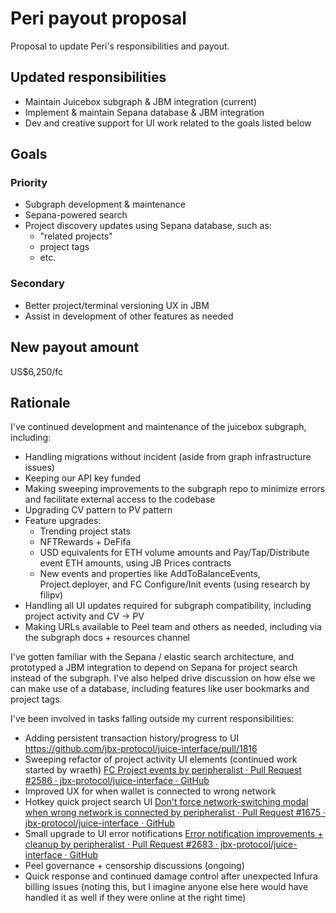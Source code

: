 # Peri payout proposal
Proposal to update Peri's responsibilities and payout.

## Updated responsibilities
- Maintain Juicebox subgraph & JBM integration (current)
- Implement & maintain Sepana database & JBM integration
- Dev and creative support for UI work related to the goals listed below

## Goals
### Priority
- Subgraph development & maintenance
- Sepana-powered search
- Project discovery updates using Sepana database, such as:
	- "related projects"
	- project tags
   - etc.
### Secondary
- Better project/terminal versioning UX in JBM
- Assist in development of other features as needed

## New payout amount
US$6,250/fc

## Rationale
I've continued development and maintenance of the juicebox subgraph, including:
- Handling migrations without incident (aside from graph infrastructure issues)
- Keeping our API key funded
- Making sweeping improvements to the subgraph repo to minimize errors and facilitate external access to the codebase
- Upgrading CV pattern to PV pattern
- Feature upgrades:
	- Trending project stats
	- NFTRewards + DeFifa
	- USD equivalents for ETH volume amounts and Pay/Tap/Distribute event ETH amounts, using JB Prices contracts
	- New events and properties like AddToBalanceEvents, Project.deployer, and FC Configure/Init events (using research by filipv)
- Handling all UI updates required for subgraph compatibility, including project activity and CV -> PV
- Making URLs available to Peel team and others as needed, including via the subgraph docs + resources channel

I've gotten familiar with the Sepana / elastic search architecture, and prototyped a JBM integration to depend on Sepana for project search instead of the subgraph. I've also helped drive discussion on how else we can make use of a database, including features like user bookmarks and project tags.

I've been involved in tasks falling outside my current responsibilities:
- Adding persistent transaction history/progress to UI https://github.com/jbx-protocol/juice-interface/pull/1816
- Sweeping refactor of project activity UI elements (continued work started by wraeth) [FC Project events by peripheralist · Pull Request #2586 · jbx-protocol/juice-interface · GitHub](https://github.com/jbx-protocol/juice-interface/pull/2586)
- Improved UX for when wallet is connected to wrong network
- Hotkey quick project search UI [Don't force network-switching modal when wrong network is connected by peripheralist · Pull Request #1675 · jbx-protocol/juice-interface · GitHub](https://github.com/jbx-protocol/juice-interface/pull/1675)
- Small upgrade to UI error notifications [Error notification improvements + cleanup by peripheralist · Pull Request #2683 · jbx-protocol/juice-interface · GitHub](https://github.com/jbx-protocol/juice-interface/pull/2683)
- Peel governance + censorship discussions (ongoing)
- Quick response and continued damage control after unexpected Infura billing issues (noting this, but I imagine anyone else here would have handled it as well if they were online at the right time)
